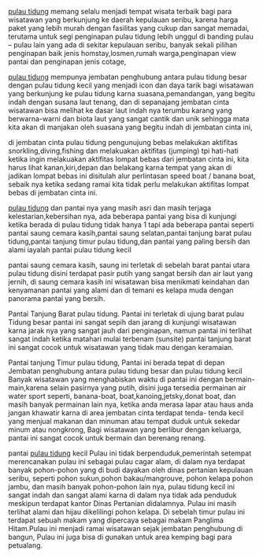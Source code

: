 [pulau tidung](http://birotravelpulautidung.com) memang selalu menjadi tempat wisata terbaik bagi para wisatawan yang berkunjung ke daerah kepulauan seribu, karena harga paket yang lebih murah dengan fasilitas yang cukup dan sangat memadai, terutama untuk segi penginapan pulau tidung lebih unggul di banding pulau – pulau lain yang ada di sekitar kepulauan seribu, banyak sekali pilihan penginapan baik jenis homstay,losmen,rumah warga,penginapan view pantai dan penginapan jenis cotage,

[pulau tidung](http://pulautidungpewe.com) mempunya jembatan penghubung antara pulau tidung besar dengan pulau tidung kecil yang menjadi icon dan daya tarik bagi wisatawan yang berkunjung ke pulau tidung karna suasana,pemandangan, yang begitu indah dengan susana laut tenang, dan di sepanajang  jembatan cinta wisatawan bisa melihat ke dasar laut indah nya terumbu karang yang berwarna-warni dan biota laut yang sangat cantik dan unik sehingga mata kita akan di manjakan oleh suasana yang begitu indah di jembatan cinta ini,

di jembatan cinta pulau tidung pengunujung bebas melakukan aktifitas snorkling,diving,fishing dan melakuakan aktifitas (jumping)  tpi hati-hati ketika ingin melakuakan aktifitas lompat bebas dari jembatan cinta ini, kita harus lihat kanan,kiri,depan dan belakang karna tempat yang akan di jadikan lompat bebas ini disitulah alur perlintasan speed boat / banana boat, sebaik nya ketika sedang ramai kita tidak perlu melakukan aktifitas lompat bebas di jembatan cinta ini.

[pulau tidung](http://tidungpaketmurah.com) dan pantai nya yang masih asri dan masih terjaga kelestarian,kebersihan nya, ada beberapa pantai yang bisa di kunjungi ketika berada di pulau tidung tidak hanya 1 tapi ada beberapa pantai seperti pantai saung cemara kasih,pantai saung selatan,pantai tanjung barat pulau tidung,pantai tanjung timur pulau tidung,dan pantai yang paling bersih dan alami iayalah pantai pulau tidung kecil

pantai saung cemara kasih, saung ini terletak di sebelah barat pantai utara pulau tidung disini terdapat pasir putih yang sangat bersih dan air laut yang jernih, di saung cemara kasih ini wisatawan bisa menikmati keindahan dan kenyamanan pantai yang alami dan di temani es kelapa muda dengan panorama pantai yang bersih.

Pantai Tanjung Barat pulau tidung. Pantai ini terletak di ujung barat pulau Tidung besar pantai ini sangat sepih dan jarang di kunjungi wisatawan karna jarak nya yang sangat jauh dari penginapan, namun pantai ini terlihat sangat indah ketika matahari mulai terbenam (sunsite) pantai tanjung barat ini sangat cocok untuk wisatawan yang tidak mau dengan keramaian.

Pantai tanjung Timur pulau tidung, Pantai ini berada tepat di depan Jembatan penghubung antara pulau tidung besar dan pulau tidung kecil Banyak wisatawan yang menghabiskan waktu di pantai ini dengan bermain-main,karena selain pasirnya yang putih, disini juga tersedia permainan air water sport seperti, banana-boat, boat,kanoing,jetsky,donat boat, dan masih banyak permainan lain nya, ketika anda merasa lapar atau haus anda jangan khawatir karna di area jembatan cinta  terdapat tenda- tenda kecil yang menjual makanan dan minuman atau tempat duduk untuk sekedar minum atau nongkrong, Bagi wisatawan yang berlibur dengan keluarga, pantai ini sangat  cocok untuk bermain dan berenang renang.

pantai [pulau tidung](http://pulautidung31.com) kecil Pulau ini tidak berpenduduk,pemerintah setempat merencanakan pulau ini sebagai pulau cagar alam, di dalam nya terdapat banyak pohon-pohon yang di budi dayakan oleh dinas pertanian kepulauan seribu, seperti pohon sukun,pohon bakau/mangrouve, pohon kelapa pohon jambu, dan masih banyak pohon-pohon lain nya, pulau tidung kecil ini sangat indah dan sangat alami karna di dalam nya tidak ada penduduk meskipun terdapat kantor Dinas Pertanian didalamnya. Pulau ini masih terlihat alami dan hijau dikelilingi pohon kelapa. Di sebelah timur pulau ini terdapat sebuah makam yang dipercaya sebagai makam Panglima Hitam.Pulau ini menjadi ramai wisatawan sejak jembatan penghubung di bangun, Pulau ini juga bisa di gunakan untuk area kemping bagi para petualang.